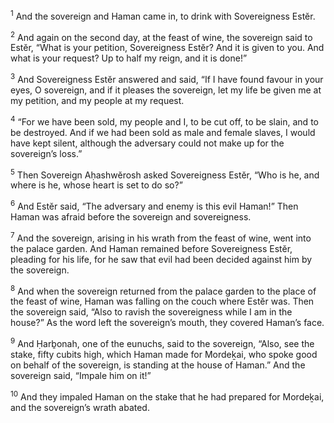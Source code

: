 <sup>1</sup> And the sovereign and Haman came in, to drink with Sovereigness Estĕr.

<sup>2</sup> And again on the second day, at the feast of wine, the sovereign said to Estĕr, “What is your petition, Sovereigness Estĕr? And it is given to you. And what is your request? Up to half my reign, and it is done!”

<sup>3</sup> And Sovereigness Estĕr answered and said, “If I have found favour in your eyes, O sovereign, and if it pleases the sovereign, let my life be given me at my petition, and my people at my request.

<sup>4</sup> “For we have been sold, my people and I, to be cut off, to be slain, and to be destroyed. And if we had been sold as male and female slaves, I would have kept silent, although the adversary could not make up for the sovereign’s loss.”

<sup>5</sup> Then Sovereign Aḥashwĕrosh asked Sovereigness Estĕr, “Who is he, and where is he, whose heart is set to do so?”

<sup>6</sup> And Estĕr said, “The adversary and enemy is this evil Haman!” Then Haman was afraid before the sovereign and sovereigness.

<sup>7</sup> And the sovereign, arising in his wrath from the feast of wine, went into the palace garden. And Haman remained before Sovereigness Estĕr, pleading for his life, for he saw that evil had been decided against him by the sovereign.

<sup>8</sup> And when the sovereign returned from the palace garden to the place of the feast of wine, Haman was falling on the couch where Estĕr was. Then the sovereign said, “Also to ravish the sovereigness while I am in the house?” As the word left the sovereign’s mouth, they covered Haman’s face.

<sup>9</sup> And Ḥarḇonah, one of the eunuchs, said to the sovereign, “Also, see the stake, fifty cubits high, which Haman made for Mordeḵai, who spoke good on behalf of the sovereign, is standing at the house of Haman.” And the sovereign said, “Impale him on it!”

<sup>10</sup> And they impaled Haman on the stake that he had prepared for Mordeḵai, and the sovereign’s wrath abated.

